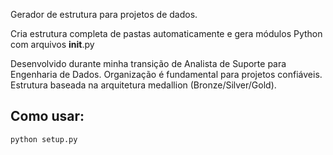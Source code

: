 Gerador de estrutura para projetos de dados.

 Cria estrutura completa de pastas automaticamente e gera módulos Python com arquivos __init__.py
 
Desenvolvido durante minha transição de Analista de Suporte para Engenharia de Dados. 
Organização é fundamental para projetos confiáveis. Estrutura baseada na arquitetura medallion (Bronze/Silver/Gold).

## Como usar:
```bash
python setup.py

